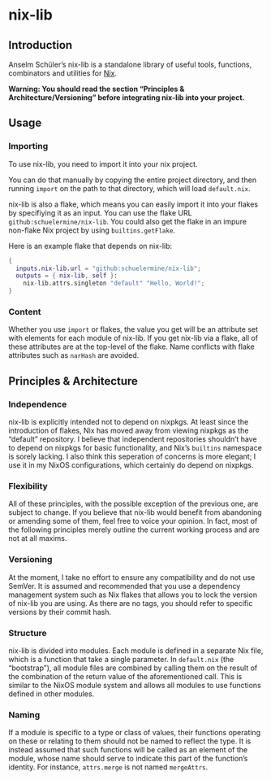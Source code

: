 # nix-lib

## Introduction

Anselm Schüler’s nix-lib is a standalone library of useful tools, functions, combinators and utilities for [Nix](https://nixos.org/).

**Warning: You should read the section “Principles & Architecture/Versioning” before integrating nix-lib into your project.**

## Usage

### Importing

To use nix-lib, you need to import it into your nix project.

You can do that manually by copying the entire project directory, and then running `import` on the path to that directory, which will load `default.nix`.

nix-lib is also a flake, which means you can easily import it into your flakes by specifiying it as an input. You can use the flake URL `github:schuelermine/nix-lib`. You could also get the flake in an impure non-flake Nix project by using `builtins.getFlake`.

Here is an example flake that depends on nix-lib:

```nix
{
  inputs.nix-lib.url = "github:schuelermine/nix-lib";
  outputs = { nix-lib, self }:
    nix-lib.attrs.singleton "default" "Hello, World!";
}
```

### Content

Whether you use `import` or flakes, the value you get will be an attribute set with elements for each module of nix-lib. If you get nix-lib via a flake, all of these attributes are at the top-level of the flake. Name conflicts with flake attributes such as `narHash` are avoided.

## Principles & Architecture

### Independence

nix-lib is explicitly intended not to depend on nixpkgs. At least since the introduction of flakes, Nix has moved away from viewing nixpkgs as the “default” repository. I believe that independent repositories shouldn’t have to depend on nixpkgs for basic functionality, and Nix’s `builtins` namespace is sorely lacking. I also think this seperation of concerns is more elegant; I use it in my NixOS configurations, which certainly do depend on nixpkgs.

### Flexibility

All of these principles, with the possible exception of the previous one, are subject to change. If you believe that nix-lib would benefit from abandoning or amending some of them, feel free to voice your opinion. In fact, most of the following principles merely outline the current working process and are not at all maxims.

### Versioning

At the moment, I take no effort to ensure any compatibility and do not use SemVer. It is assumed and recommended that you use a dependency management system such as Nix flakes that allows you to lock the version of nix-lib you are using. As there are no tags, you should refer to specific versions by their commit hash.

### Structure

nix-lib is divided into modules. Each module is defined in a separate Nix file, which is a function that take a single parameter. In `default.nix` (the “bootstrap”), all module files are combined by calling them on the result of the combination of the return value of the aforementioned call. This is similar to the NixOS module system and allows all modules to use functions defined in other modules.

### Naming

If a module is specific to a type or class of values, their functions operating on these or relating to them should not be named to reflect the type. It is instead assumed that such functions will be called as an element of the module, whose name should serve to indicate this part of the function’s identity. For instance, `attrs.merge` is not named `mergeAttrs`.